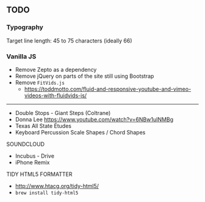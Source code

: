 ## TODO

### Typography
Target line length: 45 to 75 characters (ideally 66)

### Vanilla JS
* Remove Zepto as a dependency
* Remove jQuery on parts of the site still using Bootstrap
* Remove `FitVids.js`
  * https://toddmotto.com/fluid-and-responsive-youtube-and-vimeo-videos-with-fluidvids-js/

---

* Double Stops - Giant Steps (Coltrane)
* Donna Lee https://www.youtube.com/watch?v=6NBw1uINMBg
* Texas All State Études
* Keyboard Percussion Scale Shapes / Chord Shapes

SOUNDCLOUD
* Incubus - Drive
* iPhone Remix

TIDY HTML5 FORMATTER
* http://www.htacg.org/tidy-html5/
* `brew install tidy-html5`
